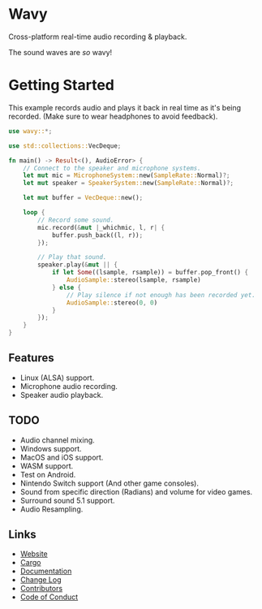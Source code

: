 # Wavy
Cross-platform real-time audio recording &amp; playback.

The sound waves are _so_ wavy!

# Getting Started
This example records audio and plays it back in real time as it's being recorded.  (Make sure to
wear headphones to avoid feedback).

```rust
use wavy::*;

use std::collections::VecDeque;

fn main() -> Result<(), AudioError> {
    // Connect to the speaker and microphone systems.
    let mut mic = MicrophoneSystem::new(SampleRate::Normal)?;
    let mut speaker = SpeakerSystem::new(SampleRate::Normal)?;

    let mut buffer = VecDeque::new();

    loop {
        // Record some sound.
        mic.record(&mut |_whichmic, l, r| {
            buffer.push_back((l, r));
        });

        // Play that sound.
        speaker.play(&mut || {
            if let Some((lsample, rsample)) = buffer.pop_front() {
                AudioSample::stereo(lsample, rsample)
            } else {
                // Play silence if not enough has been recorded yet.
                AudioSample::stereo(0, 0)
            }
        });
    }
}
```

## Features
* Linux (ALSA) support.
* Microphone audio recording.
* Speaker audio playback.

## TODO
* Audio channel mixing.
* Windows support.
* MacOS and iOS support.
* WASM support.
* Test on Android.
* Nintendo Switch support (And other game consoles).
* Sound from specific direction (Radians) and volume for video games.
* Surround sound 5.1 support.
* Audio Resampling.

## Links
* [Website](https://jeronaldaron.plopgrizzly.com/wavy)
* [Cargo](https://crates.io/crates/wavy)
* [Documentation](https://docs.rs/wavy)
* [Change Log](https://jeronaldaron.plopgrizzly.com/wavy/changelog)
* [Contributors](https://jeronaldaron.plopgrizzly.com/wavy/contributors)
* [Code of Conduct](https://jeronaldaron.plopgrizzly.com/wavy/codeofconduct)
